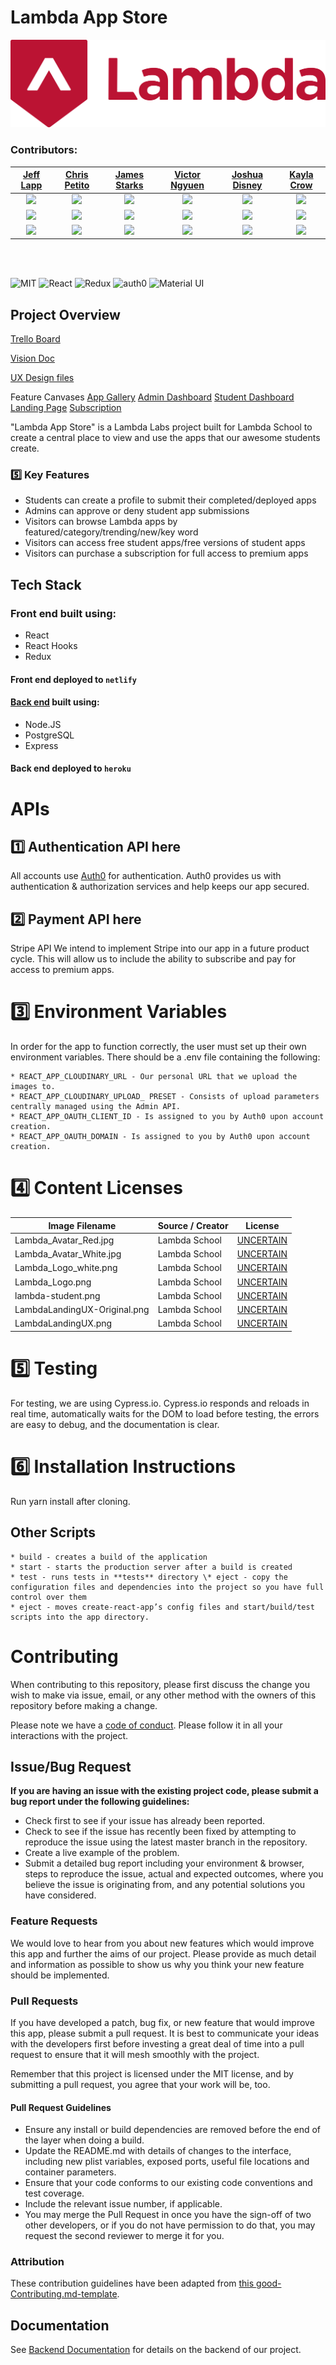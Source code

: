 # Lambda App Store

<div align="center"><img src="./src/assets/Lambda_Logo.png" alt="logo"></div>

### Contributors:

|                                                      [Jeff Lapp](https://github.com/lappjeff)                                                      |                                                      [Chris Petito](https://github.com/chrispetito)                                                       |                                                     [James Starks](https://github.com/Shadowborn)                                                      |                                                    [Victor Ngyuen](https://github.com/victor082)                                                     |                                                      [Joshua Disney](https://github.com/Joshua-Disney)                                                       |                                                        [Kayla Crow](https://github.com/blackmacaroon)                                                        |
| :------------------------------------------------------------------------------------------------------------------------------------------------: | :-------------------------------------------------------------------------------------------------------------------------------------------------------: | :----------------------------------------------------------------------------------------------------------------------------------------------------: | :--------------------------------------------------------------------------------------------------------------------------------------------------: | :----------------------------------------------------------------------------------------------------------------------------------------------------------: | :----------------------------------------------------------------------------------------------------------------------------------------------------------: |
| [<img src="https://github.com/lappjeff.png" width= "100" height="auto" style="object-fit:cover; overflow:hidden;" />](https://github.com/lappjeff) | [<img src="https://github.com/chrispetito.png" width= "100" height="auto" style="object-fit:cover; overflow:hidden;"  />](https://github.com/chrispetito) | [<img src="https://github.com/Shadowborn.png" width= "100" height="auto" style="object-fit:cover; overflow:hidden;" />](https://github.com/Shadowborn) | [<img src="https://github.com/victor082.png" width= "100" height="auto" style="object-fit:cover; overflow:hidden;" />](https://github.com/victor082) | [<img src="https://github.com/Joshua-Disney.png" width= "100" height="auto" style="object-fit:cover; overflow:hidden;" />](https://github.com/Joshua-Disney) | [<img src="https://github.com/blackmacaroon.png" width= "100" height="auto" style="object-fit:cover; overflow:hidden;" />](https://github.com/blackmacaroon) |
|                               [<img src="https://github.com/favicon.ico" width="15"> ](https://github.com/lappjeff)                                |                                 [<img src="https://github.com/favicon.ico" width="15"> ](https://github.com/chrispetito)                                  |                                [<img src="https://github.com/favicon.ico" width="15"> ](https://github.com/Shadowborn)                                 |                                [<img src="https://github.com/favicon.ico" width="15"> ](https://github.com/victor082)                                |                                  [<img src="https://github.com/favicon.ico" width="15"> ](https://github.com/Joshua-Disney)                                  |                                  [<img src="https://github.com/favicon.ico" width="15"> ](https://github.com/blackmacaroon)                                  |
|      [ <img src="https://static.licdn.com/sc/h/al2o9zrvru7aqj8e1x2rzsrca" width="15"> ](https://www.linkedin.com/in/jeffrey-lapp-622298181/)       |          [ <img src="https://static.licdn.com/sc/h/al2o9zrvru7aqj8e1x2rzsrca" width="15"> ](https://www.linkedin.com/in/chris-petito-349499184/)          |         [ <img src="https://static.licdn.com/sc/h/al2o9zrvru7aqj8e1x2rzsrca" width="15"> ](https://www.linkedin.com/in/james-starks-2547b392/)         |       [ <img src="https://static.licdn.com/sc/h/al2o9zrvru7aqj8e1x2rzsrca" width="15"> ](https://www.linkedin.com/in/victor-nguyen-bb5898177/)       |           [ <img src="https://static.licdn.com/sc/h/al2o9zrvru7aqj8e1x2rzsrca" width="15"> ](https://www.linkedin.com/in/joshua-disney-553325176/)           |                 [ <img src="https://static.licdn.com/sc/h/al2o9zrvru7aqj8e1x2rzsrca" width="15"> ](https://www.linkedin.com/in/kayla-crow/)                  |

<br>
<br>

![MIT](https://img.shields.io/badge/License-MIT-brightgreen.svg)
![React](https://img.shields.io/badge/React-v16.8.6-blue.svg)
![Redux](https://img.shields.io/badge/Redux-v4.0.4-orange.svg)
![auth0](https://img.shields.io/badge/auth0-v1.1.0-red.svg)
![Material UI](https://img.shields.io/badge/MaterialUI/core-v4.2.1-blueviolet.svg)

## Project Overview

[Trello Board](https://trello.com/b/8ek8Dqxo/labs-14-lambda-app-store)

[Vision Doc](https://www.notion.so/Lambda-App-Store-0a5cde7e511446e6af5f66dcd3d96579)

[UX Design files](https://docs.google.com/presentation/d/1upSlMfvh0DpfZR6eyFzHYUU6q_TCFpPPNxIYr8qJbzU/edit?usp=sharing)

Feature Canvases
[App Gallery](https://www.notion.so/App-Gallery-Feature-Canvas-7a6638a26940490f908506fee1c35fdf)
[Admin Dashboard](https://www.notion.so/Admin-Dashboard-Feature-Canvas-1d7dff49af804a8783f47aa8f0ec4418)
[Student Dashboard](https://www.notion.so/Student-Dashboard-Feature-Canvas-82a2b9b67be0472ea85786873b7f9b97)
[Landing Page](https://www.notion.so/The-Landing-Page-Feature-Canvas-3f33be139cf94a799ba4440cccc4341e)
[Subscription](https://www.notion.so/The-Subscription-Feature-Canvas-1d7bb594fade4606a3de09abbdf31ed6)

"Lambda App Store" is a Lambda Labs project built for Lambda School to create a central place to view and use the apps that our awesome students create.

### 5️⃣ Key Features

- Students can create a profile to submit their completed/deployed apps
- Admins can approve or deny student app submissions
- Visitors can browse Lambda apps by featured/category/trending/new/key word
- Visitors can access free student apps/free versions of student apps
- Visitors can purchase a subscription for full access to premium apps

## Tech Stack

### Front end built using:

- React
- React Hooks
- Redux

#### Front end deployed to `netlify`

#### [Back end](https://github.com/labs14-lambda-app-store/be2) built using:

- Node.JS
- PostgreSQL
- Express

#### Back end deployed to `heroku`

# APIs

## 1️⃣ Authentication API here

All accounts use [Auth0](https://auth0.com) for authentication.
Auth0 provides us with authentication & authorization services and help keeps our app secured.

## 2️⃣ Payment API here

Stripe API
We intend to implement Stripe into our app in a future product cycle. This will allow us to include the ability to subscribe and pay for access to premium apps.

# 3️⃣ Environment Variables

In order for the app to function correctly, the user must set up their own environment variables. There should be a .env file containing the following:

    * REACT_APP_CLOUDINARY_URL - Our personal URL that we upload the images to.
    * REACT_APP_CLOUDINARY_UPLOAD_ PRESET - Consists of upload parameters centrally managed using the Admin API.
    * REACT_APP_OAUTH_CLIENT_ID - Is assigned to you by Auth0 upon account creation.
    * REACT_APP_OAUTH_DOMAIN - Is assigned to you by Auth0 upon account creation.

# 4️⃣ Content Licenses

| Image Filename               | Source / Creator | License          |
| ---------------------------- | ---------------- | ---------------- |
| Lambda_Avatar_Red.jpg        | Lambda School    | [UNCERTAIN](url) |
| Lambda_Avatar_White.jpg      | Lambda School    | [UNCERTAIN](url) |
| Lambda_Logo_white.png        | Lambda School    | [UNCERTAIN](url) |
| Lambda_Logo.png              | Lambda School    | [UNCERTAIN](url) |
| lambda-student.png           | Lambda School    | [UNCERTAIN](url) |
| LambdaLandingUX-Original.png | Lambda School    | [UNCERTAIN](url) |
| LambdaLandingUX.png          | Lambda School    | [UNCERTAIN](url) |

# 5️⃣ Testing

For testing, we are using Cypress.io. Cypress.io responds and reloads in real time, automatically waits for the DOM to load before testing, the errors are easy to debug, and the documentation is clear.

# 6️⃣ Installation Instructions

Run yarn install after cloning.

## Other Scripts

    * build - creates a build of the application
    * start - starts the production server after a build is created
    * test - runs tests in **tests** directory \* eject - copy the configuration files and dependencies into the project so you have full control over them
    * eject - moves create-react-app’s config files and start/build/test scripts into the app directory.

# Contributing

When contributing to this repository, please first discuss the change you wish to make via issue, email, or any other method with the owners of this repository before making a change.

Please note we have a [code of conduct](./CODE_OF_CONDUCT.md). Please follow it in all your interactions with the project.

## Issue/Bug Request

**If you are having an issue with the existing project code, please submit a bug report under the following guidelines:**

- Check first to see if your issue has already been reported.
- Check to see if the issue has recently been fixed by attempting to reproduce the issue using the latest master branch in the repository.
- Create a live example of the problem.
- Submit a detailed bug report including your environment & browser, steps to reproduce the issue, actual and expected outcomes, where you believe the issue is originating from, and any potential solutions you have considered.

### Feature Requests

We would love to hear from you about new features which would improve this app and further the aims of our project. Please provide as much detail and information as possible to show us why you think your new feature should be implemented.

### Pull Requests

If you have developed a patch, bug fix, or new feature that would improve this app, please submit a pull request. It is best to communicate your ideas with the developers first before investing a great deal of time into a pull request to ensure that it will mesh smoothly with the project.

Remember that this project is licensed under the MIT license, and by submitting a pull request, you agree that your work will be, too.

#### Pull Request Guidelines

- Ensure any install or build dependencies are removed before the end of the layer when doing a build.
- Update the README.md with details of changes to the interface, including new plist variables, exposed ports, useful file locations and container parameters.
- Ensure that your code conforms to our existing code conventions and test coverage.
- Include the relevant issue number, if applicable.
- You may merge the Pull Request in once you have the sign-off of two other developers, or if you do not have permission to do that, you may request the second reviewer to merge it for you.

### Attribution

These contribution guidelines have been adapted from [this good-Contributing.md-template](https://gist.github.com/PurpleBooth/b24679402957c63ec426).

## Documentation

See [Backend Documentation](https://github.com/labs14-lambda-app-store/be2) for details on the backend of our project.
